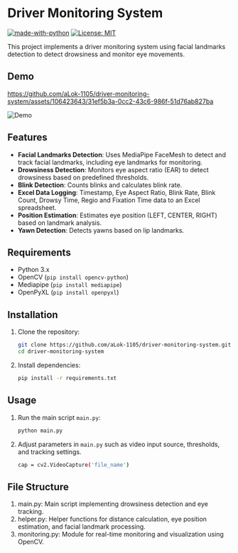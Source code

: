 # Driver Monitoring System

[![made-with-python](https://img.shields.io/badge/Made%20with-Python-blue.svg)](https://www.python.org/)
[![License: MIT](https://img.shields.io/badge/License-MIT-yellow.svg)](https://opensource.org/licenses/MIT)

This project implements a driver monitoring system using facial landmarks detection to detect drowsiness and monitor eye movements.

## Demo
https://github.com/aLok-1105/driver-monitoring-system/assets/106423643/31ef5b3a-0cc2-43c6-986f-51d76ab827ba

![Demo](https://github.com/aLok-1105/driver-monitoring-system/assets/106423643/9e36f405-80a5-4f30-8cf3-72523425f6a8)


## Features

- **Facial Landmarks Detection**: Uses MediaPipe FaceMesh to detect and track facial landmarks, including eye landmarks for monitoring.
- **Drowsiness Detection**: Monitors eye aspect ratio (EAR) to detect drowsiness based on predefined thresholds.
- **Blink Detection**: Counts blinks and calculates blink rate.
- **Excel Data Logging**: Timestamp, Eye Aspect Ratio, Blink Rate, Blink Count, Drowsy Time, Regio and Fixation Time data to an Excel spreadsheet.
- **Position Estimation**: Estimates eye position (LEFT, CENTER, RIGHT) based on landmark analysis.
- **Yawn Detection**: Detects yawns based on lip landmarks.

## Requirements

- Python 3.x
- OpenCV (`pip install opencv-python`)
- Mediapipe (`pip install mediapipe`)
- OpenPyXL (`pip install openpyxl`)

## Installation

1. Clone the repository:
   ```bash
   git clone https://github.com/aLok-1105/driver-monitoring-system.git
   cd driver-monitoring-system
2. Install dependencies:
   ```bash
   pip install -r requirements.txt

## Usage

1. Run the main script `main.py`:
   ```bash
   python main.py
2. Adjust parameters in `main.py` such as video input source, thresholds, and tracking settings.
   ```bash
   cap = cv2.VideoCapture('file_name')

## File Structure

1. main.py: Main script implementing drowsiness detection and eye tracking.
2. helper.py: Helper functions for distance calculation, eye position estimation, and facial landmark processing.
3. monitoring.py: Module for real-time monitoring and visualization using OpenCV.
